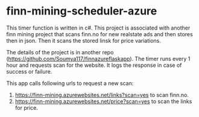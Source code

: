 # finn-mining-scheduler-azure

This timer function is written in c#. This project is associated with another finn mining project that scans finn.no for 
new realstate ads and then stores then in json. Then it scans the stored linsk for price variations.

The details of the project is in another repo (https://github.com/Soumya117/finnazureflaskapp).
The timer runs every 1 hour and requests scan for the website. It logs the response in case of success or failure.

This app calls following urls to request a new scan:
1. https://finn-mining.azurewebsites.net/links?scan=yes to scan finn.no.
2. https://finn-mining.azurewebsites.net/price?scan=yes to scan the links for price.
